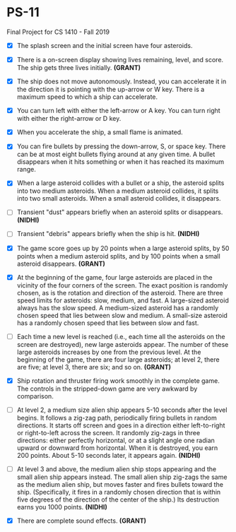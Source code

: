 # PS-11 
Final Project for CS 1410 - Fall 2019

- [x] The splash screen and the initial screen have four asteroids.

- [x] There is a on-screen display showing lives remaining, level, and score. The ship gets three lives initially. **(GRANT)**

- [x] The ship does not move autonomously. Instead, you can accelerate it in the direction it is pointing with the up-arrow or W key. There is a maximum speed to which a ship can accelerate.

- [x] You can turn left with either the left-arrow or A key. You can turn right with either the right-arrow or D key.

- [x] When you accelerate the ship, a small flame is animated.

- [x] You can fire bullets by pressing the down-arrow, S, or space key. There can be at most eight bullets flying around at any given time. A bullet disappears when it hits something or when it has reached its maximum range.

- [x] When a large asteroid collides with a bullet or a ship, the asteroid splits into two medium asteroids. When a medium asteroid collides, it splits into two small asteroids. When a small asteroid collides, it disappears.

- [ ] Transient "dust" appears briefly when an asteroid splits or disappears. **(NIDHI)**

- [ ] Transient "debris" appears briefly when the ship is hit. **(NIDHI)**

- [x] The game score goes up by 20 points when a large asteroid splits, by 50 points when a medium asteroid splits, and by 100 points when a small asteroid disappears. **(GRANT)**

- [x] At the beginning of the game, four large asteroids are placed in the vicinity of the four corners of the screen. The exact position is randomly chosen, as is the rotation and direction of the asteroid. There are three speed limits for asteroids: slow, medium, and fast. A large-sized asteroid always has the slow speed. A medium-sized asteroid has a randomly chosen speed that lies between slow and medium. A small-size asteroid has a randomly chosen speed that lies between slow and fast.

- [ ] Each time a new level is reached (i.e., each time all the asteroids on the screen are destroyed), new large asteroids appear. The number of these large asteroids increases by one from the previous level. At the beginning of the game, there are four large asteroids; at level 2, there are five; at level 3, there are six; and so on. **(GRANT)**

- [x] Ship rotation and thruster firing work smoothly in the complete game. The controls in the stripped-down game are very awkward by comparison.

- [ ] At level 2, a medium size alien ship appears 5-10 seconds after the level begins. It follows a zig-zag path, periodically firing bullets in random directions. It starts off screen and goes in a direction either left-to-right or right-to-left across the screen. It randomly zig-zags in three directions: either perfectly horizontal, or at a slight angle one radian upward or downward from horizontal. When it is destroyed, you earn 200 points. About 5-10 seconds later, it appears again. **(NIDHI)**

- [ ] At level 3 and above, the medium alien ship stops appearing and the small alien ship appears instead. The small alien ship zig-zags the same as the medium alien ship, but moves faster and fires bullets toward the ship. (Specifically, it fires in a randomly chosen direction that is within five degrees of the direction of the center of the ship.) Its destruction earns you 1000 points. **(NIDHI)**

- [x] There are complete sound effects. **(GRANT)**
